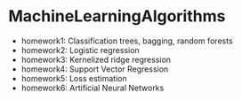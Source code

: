 # MachineLearningAlgorithms

- homework1: Classification trees, bagging, random forests
- homework2: Logistic regression
- homework3: Kernelized ridge regression
- homework4: Support Vector Regression
- homework5: Loss estimation
- homework6: Artificial Neural Networks
